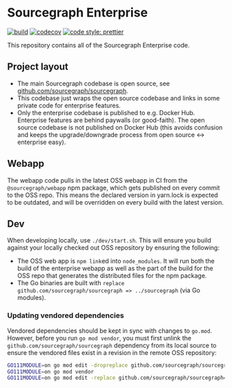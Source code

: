 # Sourcegraph Enterprise

[![build](https://badge.buildkite.com/f0e47ba39d32616d973b38e846f8e1aa25893920047221738e.svg?branch=master)](https://buildkite.com/sourcegraph/enterprise)
[![codecov](https://codecov.io/gh/sourcegraph/enterprise/branch/master/graph/badge.svg?token=itk6ydR7l3)](https://codecov.io/gh/sourcegraph/enterprise)
[![code style: prettier](https://img.shields.io/badge/code_style-prettier-ff69b4.svg)](https://github.com/prettier/prettier)

This repository contains all of the Sourcegraph Enterprise code.

## Project layout

- The main Sourcegraph codebase is open source, see [github.com/sourcegraph/sourcegraph](https://github.com/sourcegraph/sourcegraph).
- This codebase just wraps the open source codebase and links in some private code for enterprise features.
- Only the enterprise codebase is published to e.g. Docker Hub. Enterprise features are behind paywalls (or good-faith). The open source codebase is not published on Docker Hub (this avoids confusion and keeps the upgrade/downgrade process from open source <-> enterprise easy).

## Webapp

The webapp code pulls in the latest OSS webapp in CI from the `@sourcegraph/webapp` npm package, which gets published on every commit to the OSS repo.
This means the declared version in yarn.lock is expected to be outdated, and will be overridden on every build with the latest version.

## Dev

When developing locally, use `./dev/start.sh`. This will ensure you build against your locally checked out OSS repository by ensuring the following:

- The OSS web app is `npm link`ed into `node_modules`. It will run both the build of the enterprise
  webapp as well as the part of the build for the OSS repo that generates the distributed files for
  the npm package.
- The Go binaries are built with `replace github.com/sourcegraph/sourcegraph => ../sourcegraph` (via
  Go modules).

### Updating vendored dependencies

Vendored dependencies should be kept in sync with changes to `go.mod`. However, before you run `go mod vendor`, you must first unlink the `github.com/sourcegraph/sourcegraph` dependency from its local source to ensure the vendored files exist in a revision in the remote OSS repository:

```bash
GO111MODULE=on go mod edit -dropreplace github.com/sourcegraph/sourcegraph
GO111MODULE=on go mod vendor
GO111MODULE=on go mod edit -replace github.com/sourcegraph/sourcegraph=../sourcegraph
```
